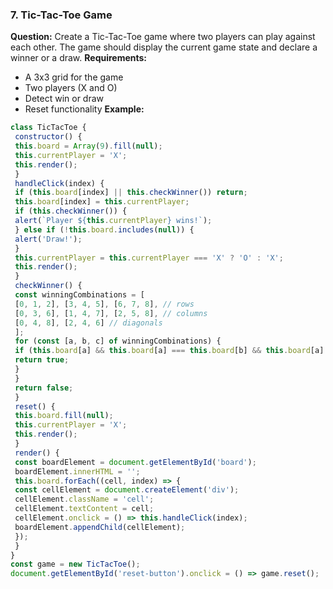 ### 7. Tic-Tac-Toe Game 
**Question:** 
Create a Tic-Tac-Toe game where two players can play against each other. The game should display the current game state and declare a winner or a draw. 
**Requirements:** 
- A 3x3 grid for the game 
- Two players (X and O) 
- Detect win or draw 
- Reset functionality 
**Example:** 
```javascript 
class TicTacToe { 
 constructor() { 
 this.board = Array(9).fill(null); 
 this.currentPlayer = 'X'; 
 this.render(); 
 } 
 handleClick(index) { 
 if (this.board[index] || this.checkWinner()) return; 
 this.board[index] = this.currentPlayer; 
 if (this.checkWinner()) { 
 alert(`Player ${this.currentPlayer} wins!`); 
 } else if (!this.board.includes(null)) { 
 alert('Draw!'); 
 } 
 this.currentPlayer = this.currentPlayer === 'X' ? 'O' : 'X'; 
 this.render(); 
 } 
 checkWinner() { 
 const winningCombinations = [ 
 [0, 1, 2], [3, 4, 5], [6, 7, 8], // rows 
 [0, 3, 6], [1, 4, 7], [2, 5, 8], // columns 
 [0, 4, 8], [2, 4, 6] // diagonals 
 ]; 
 for (const [a, b, c] of winningCombinations) { 
 if (this.board[a] && this.board[a] === this.board[b] && this.board[a] === this.board[c]) { 
 return true; 
 } 
 } 
 return false; 
 } 
 reset() { 
 this.board.fill(null); 
 this.currentPlayer = 'X'; 
 this.render(); 
 } 
 render() { 
 const boardElement = document.getElementById('board'); 
 boardElement.innerHTML = ''; 
 this.board.forEach((cell, index) => { 
 const cellElement = document.createElement('div'); 
 cellElement.className = 'cell'; 
 cellElement.textContent = cell; 
 cellElement.onclick = () => this.handleClick(index); 
 boardElement.appendChild(cellElement); 
 }); 
 } 
} 
const game = new TicTacToe(); 
document.getElementById('reset-button').onclick = () => game.reset();
